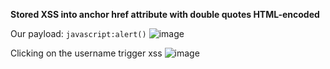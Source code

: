 **Stored XSS into anchor href attribute with double quotes HTML-encoded**

Our payload: `javascript:alert()`
![image](https://github.com/VietTheBarbarian/Manual-Application-Testing/assets/56415307/f7e87264-5f71-4e68-afb2-0d39107fe5a7)

Clicking on the username trigger xss
![image](https://github.com/VietTheBarbarian/Manual-Application-Testing/assets/56415307/cf7a90cd-2fc0-4fa1-8c0a-46028ebf8e78)




